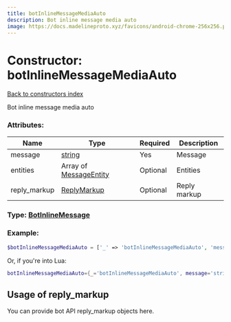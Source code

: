 ```yaml
---
title: botInlineMessageMediaAuto
description: Bot inline message media auto
image: https://docs.madelineproto.xyz/favicons/android-chrome-256x256.png
---
```

# Constructor: botInlineMessageMediaAuto  
[Back to constructors index](index.md)



Bot inline message media auto

### Attributes:

| Name     |    Type       | Required | Description |
|----------|---------------|----------|-------------|
|message|[string](../types/string.md) | Yes|Message|
|entities|Array of [MessageEntity](../types/MessageEntity.md) | Optional|Entities|
|reply\_markup|[ReplyMarkup](../types/ReplyMarkup.md) | Optional|Reply markup|



### Type: [BotInlineMessage](../types/BotInlineMessage.md)


### Example:

```php
$botInlineMessageMediaAuto = ['_' => 'botInlineMessageMediaAuto', 'message' => 'string', 'entities' => [MessageEntity, MessageEntity], 'reply_markup' => ReplyMarkup];
```  


Or, if you're into Lua:

```lua
botInlineMessageMediaAuto={_='botInlineMessageMediaAuto', message='string', entities={MessageEntity}, reply_markup=ReplyMarkup}

```



## Usage of reply_markup

You can provide bot API reply_markup objects here.  


